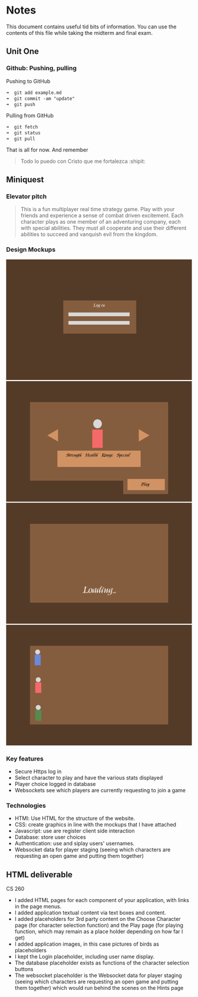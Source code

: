 # Notes 
This document contains useful tid bits of information. You can use the contents of this file while taking the midterm and final exam.
## Unit One
### Github: Pushing, pulling
Pushing to GitHub
```
➜  git add example.md
➜  git commit -am "update"
➜  git push
```
Pulling from GitHub
```
➜  git fetch
➜  git status
➜  git pull
```
That is all for now. And remember
>Todo lo puedo con Cristo que me fortalezca :shipit:
## Miniquest
### Elevator pitch
>This is a fun multiplayer real time strategy game. Play with your friends and experience a sense of combat driven excitement. Each character plays as one member of an adventuring company, each with special abilities. They must all cooperate and use their different abilities to succeed and vanquish evil from the kingdom.
### Design Mockups
![Stinger log in. First slide of the mockup.](/images/log_in.png)
![Stinger log in. First slide of the mockup.](/images/select_player_class.png)
![Stinger log in. First slide of the mockup.](/images/loading.png)
![Stinger log in. First slide of the mockup.](/images/game_state.png)
### Key features
- Secure Https log in
- Select character to play and have the various stats displayed
- Player choice logged in database
- Websockets see which players are currently requesting to join a game
### Technologies
- HTMl: Use HTML for the structure of the website.
- CSS: create graphics in line with the mockups that I have attached
- Javascript: use are register client side interaction
- Database: store user choices 
- Authentication: use and siplay users' usernames.
- Websocket data for player staging (seeing which characters are requesting an open game and putting them together)
## HTML deliverable
CS 260
- I added HTML pages for each component of your application, with links in the page menus.
- I added application textual content via text boxes and content.
- I added placeholders for 3rd party content on the Choose Character page (for character selection function) and the Play page (for playing function, which may remain as a place holder depending on how far I get)
- I added application images, in this case pictures of birds as placeholders
- I kept the Login placeholder, including user name display.
- The database placeholder exists as functions of the character selection buttons
- The websocket placeholder is the Websocket data for player staging (seeing which characters are requesting an open game and putting them together) which would run behind the scenes on the Hints page